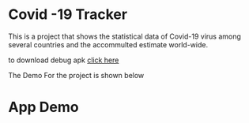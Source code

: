 # Covid -19 Tracker


This is a project that shows the statistical data of Covid-19 virus among several countries and the accommulted estimate world-wide.



to download debug apk [click here ](https://drive.google.com/file/d/13SqLj1HurrQuR69d8U9avydoVqALcNfk/view?usp=sharing)




The Demo For the project is shown below





# App Demo


